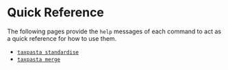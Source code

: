 # Quick Reference

The following pages provide the `help` messages of each command to act as a quick reference for how to use them.

-   [`taxpasta standardise`](standardise.md)
-   [`taxpasta merge`](merge.md)
